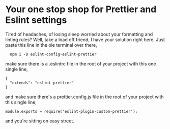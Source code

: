 # Your one stop shop for Prettier and Eslint settings


Tired of headaches, of losing sleep worried about your formatting and linting
rules? Well, take a load off friend, I have your solution right here. Just paste
this line in the ole terminal over there,

```
  npm i -D eslint-config-eslint-prettier
```

make sure there is a .eslintrc file in the root of your project with this one
single line,

```
{
  "extends": "eslint-prettier"
}
```

and make sure there's a prettier.config.js file in the root of your project
with this single line,

```
module.exports = require('eslint-plugin-custom-prettier');
```

and you're sitting on easy street.
